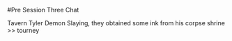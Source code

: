 #Pre Session Three Chat

Tavern Tyler
Demon Slaying, they obtained some ink from his corpse
shrine >> tourney 